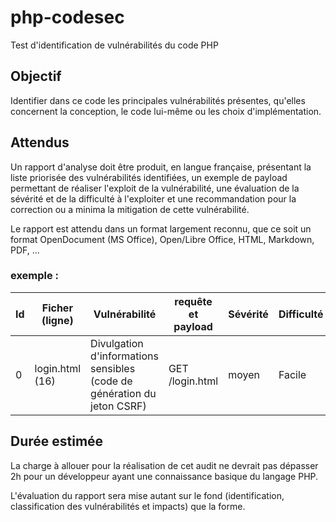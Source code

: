 # php-codesec
Test d'identification de vulnérabilités du code PHP

## Objectif
Identifier dans ce code les principales vulnérabilités présentes, qu'elles concernent la conception, le code lui-même ou les choix d'implémentation.

## Attendus
Un rapport d'analyse doit être produit, en langue française, présentant la liste priorisée des vulnérabilités identifiées, un exemple de payload permettant de réaliser l'exploit de la vulnérabilité, une évaluation de la sévérité et de la difficulté à l'exploiter et une recommandation pour la correction ou a minima la mitigation de cette vulnérabilité.

Le rapport est attendu dans un format largement reconnu, que ce soit un format OpenDocument (MS Office), Open/Libre Office, HTML, Markdown, PDF, ...

### exemple : 
| Id | Ficher (ligne) | Vulnérabilité | requête et payload | Sévérité | Difficulté | Recommandation | Priorité |
| --- | --- | --- | --- | --- | --- | --- | --- |
| 0 | login.html (16) | Divulgation d'informations sensibles (code de génération du jeton CSRF) | GET /login.html | moyen | Facile | remplacer l'extension `html` par `php` pour éviter l'affichage de la source | moyenne |

## Durée estimée
La charge à allouer pour la réalisation de cet audit ne devrait pas dépasser 2h pour un développeur ayant une connaissance basique du langage PHP. 

L'évaluation du rapport sera mise autant sur le fond (identification, classification des vulnérabilités et impacts) que la forme.
